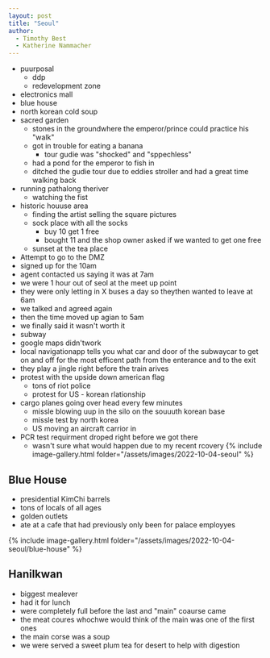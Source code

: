```yaml
---
layout: post
title: "Seoul"
author:
  - Timothy Best
  - Katherine Nammacher
---
```


- puurposal
  - ddp
  - redevelopment zone
- electronics mall
- blue house
- north korean cold soup
- sacred garden
  - stones in the groundwhere the emperor/prince could practice his "walk"
  - got in trouble for eating a banana
    - tour gudie was "shocked" and "sppechless"
  - had a pond for the emperor to fish in
  - ditched the gudie tour due to eddies stroller and had a great time walking back
- running pathalong theriver
  - watching the fist
- historic houuse area
  - finding the artist selling the square pictures
  - sock place with all the socks
    - buy 10 get 1 free
    - bought 11 and the shop owner asked if we wanted to get one free
  - sunset at the tea place
- Attempt to go to the DMZ
 - signed up for the 10am
 - agent contacted us saying it was at 7am
 - we were 1 hour out of seol at the meet up point
 - they were only letting in X buses a day so theythen wanted to leave at 6am
 - we talked and agreed again
 - then the time moved up agian to 5am
 - we finally said it wasn't worth it
- subway
 - google maps didn'twork
 - local navigationapp tells you what car and door of the subwaycar to get on and off for the most efficent path from the enterance and to the exit
 - they play a jingle right before the train arives
- protest with the upside down american flag
  - tons of riot police
  - protest for US - korean rlationship
- cargo planes going over head every few minutes
  - missle blowing uup in the silo on the souuuth korean base
  - missle test by north korea
  - US moving an aircraft carrior in
- PCR test requirment droped right before we got there
  - wasn't sure what would happen due to my recent rcovery
{% include image-gallery.html folder="/assets/images/2022-10-04-seoul" %}

## Blue House
- presidential KimChi barrels
- tons of locals of all ages
- golden outlets
- ate at a cafe that had previously only been for palace employyes


{% include image-gallery.html folder="/assets/images/2022-10-04-seoul/blue-house" %}

## Hanilkwan

- biggest mealever
- had it for lunch
- were completely full before the last and "main" coaurse came
- the meat coures whochwe would think of the main was one of the first ones
- the main corse was a soup
- we were served a sweet plum tea for desert to help with digestion